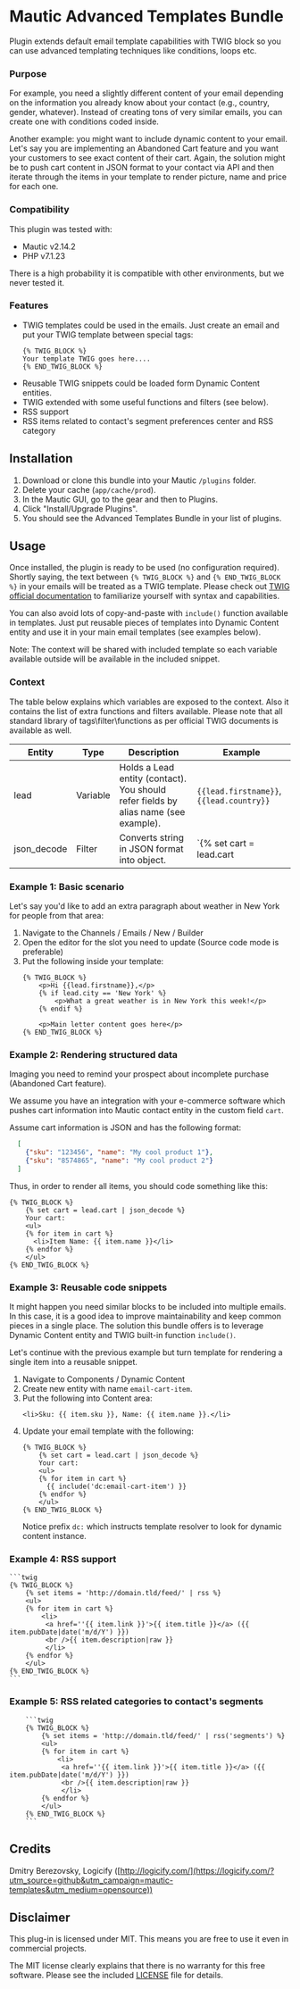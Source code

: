 # Mautic Advanced Templates Bundle

Plugin extends default email template capabilities with TWIG block so you can use advanced templating techniques like conditions, loops etc.

### Purpose

For example, you need a slightly different content of your email depending on the information you already know about your contact (e.g., country, gender, whatever). Instead of creating tons of very similar emails, you can create one with conditions coded inside.

Another example: you might want to include dynamic content to your email. Let's say you are implementing an Abandoned Cart feature and you want your customers to see exact content of their cart. Again, the solution might be to push cart content in JSON format to your contact via API and then iterate through the items in your template to render picture, name and price for each one.

### Compatibility

This plugin was tested with:

* Mautic v2.14.2
* PHP v7.1.23

There is a high probability it is compatible with other environments, but we never tested it.

### Features

* TWIG templates could be used in the emails. Just create an email and put your TWIG template between special tags:
    ```twig
    {% TWIG_BLOCK %} 
    Your template TWIG goes here....                                        
    {% END_TWIG_BLOCK %}
    ```
* Reusable TWIG snippets could be loaded form Dynamic Content entities.
* TWIG extended with some useful functions and filters (see below).
* RSS support
* RSS items related to contact's segment preferences center and RSS category    

## Installation

1. Download or clone this bundle into your Mautic `/plugins` folder.
2. Delete your cache (`app/cache/prod`).
3. In the Mautic GUI, go to the gear and then to Plugins.
4. Click "Install/Upgrade Plugins".
5. You should see the Advanced Templates Bundle in your list of plugins.


## Usage

Once installed, the plugin is ready to be used (no configuration required).
Shortly saying, the text between `{% TWIG_BLOCK %}` and `{% END_TWIG_BLOCK %}` in your emails will be treated as a TWIG template. Please check out [TWIG official documentation](https://twig.symfony.com/doc/2.x/templates.html) to familiarize yourself with syntax and capabilities.

You can also avoid lots of copy-and-paste with `include()` function available in templates. Just put reusable pieces of templates into Dynamic Content entity and use it in your main email templates (see examples below). 

Note: The context will be shared with included template so each variable available outside will be available in the included snippet.   

### Context

The table below explains which variables are exposed to the context. Also it contains the list of extra functions and filters available. Please note that all standard library of tags\filter\functions as per official TWIG documents is available as well.

| Entity      | Type     | Description                              | Example                                  |
| ----------- | -------- | ---------------------------------------- | ---------------------------------------- |
| lead        | Variable | Holds a Lead entity (contact). You should refer fields by alias name (see example). | `{{lead.firstname}}`, `{{lead.country}}` |
| json_decode | Filter   | Converts string in JSON format into object. | `{% set cart = lead.cart | json_decode %}` In this sample we declare variable `cart` which will hold deserialized cart. |


### Example 1: Basic scenario

Let's say you'd like to add an extra paragraph about weather in New York for people from that area:  

1. Navigate to the Channels / Emails / New / Builder
2. Open the editor for the slot you need to update (Source code mode is preferable)
3. Put the following inside your template:
    ```twig
    {% TWIG_BLOCK %} 
        <p>Hi {{lead.firstname}},</p>
        {% if lead.city == 'New York' %}
            <p>What a great weather is in New York this week!</p>
        {% endif %}
        
        <p>Main letter content goes here</p>         
    {% END_TWIG_BLOCK %}
    ```

### Example 2: Rendering structured data

Imaging you need to remind your prospect about incomplete purchase (Abandoned Cart feature).

We assume you have an integration with your e-commerce software which pushes cart information into Mautic contact entity in the custom field `cart`. 

Assume cart information is JSON and has the following format:

```json
  [
    {"sku": "123456", "name": "My cool product 1"},
    {"sku": "8574865", "name": "My cool product 2"}
  ]
```

Thus, in order to render all items, you should code something like this: 

```twig
{% TWIG_BLOCK %} 
    {% set cart = lead.cart | json_decode %}     
    Your cart:
    <ul> 
    {% for item in cart %}
      <li>Item Name: {{ item.name }}</li>
    {% endfor %}
    </ul>             
{% END_TWIG_BLOCK %}
```

### Example 3: Reusable code snippets

It might happen you need similar blocks to be included into multiple emails. In this case, it is a good idea to improve maintainability and keep common pieces in a single place. The solution this bundle offers is to leverage Dynamic Content entity and TWIG built-in function `include()`. 

Let's continue with the previous example but turn template for rendering a single item into a reusable snippet.

1. Navigate to Components / Dynamic Content
1. Create new entity with name `email-cart-item`.
1. Put the following into Content area:
    ```twig
    <li>Sku: {{ item.sku }}, Name: {{ item.name }}.</li>
    ```
1. Update your email template with the following:
    ```twig
    {% TWIG_BLOCK %} 
        {% set cart = lead.cart | json_decode %}     
        Your cart:
        <ul> 
        {% for item in cart %}
          {{ include('dc:email-cart-item') }}
        {% endfor %}
        </ul>             
    {% END_TWIG_BLOCK %}
    ```
    Notice prefix `dc:` which instructs template resolver to look for dynamic content instance.
    
### Example 4: RSS support
    
    
    ```twig
    {% TWIG_BLOCK %} 
        {% set items = 'http://domain.tld/feed/' | rss %}     
        <ul> 
        {% for item in cart %}
            <li>
             <a href=''{{ item.link }}'>{{ item.title }}</a> ({{ item.pubDate|date('m/d/Y') }})
             <br />{{ item.description|raw }}
             </li>
        {% endfor %}
        </ul>             
    {% END_TWIG_BLOCK %}
    ```
        
    
 ### Example 5: RSS related categories to contact's segments
        
        ```twig
        {% TWIG_BLOCK %} 
            {% set items = 'http://domain.tld/feed/' | rss('segments') %}     
            <ul> 
            {% for item in cart %}
                <li>
                 <a href=''{{ item.link }}'>{{ item.title }}</a> ({{ item.pubDate|date('m/d/Y') }})
                 <br />{{ item.description|raw }}
                 </li>
            {% endfor %}
            </ul>             
        {% END_TWIG_BLOCK %}
        ```

## Credits

Dmitry Berezovsky, Logicify ([http://logicify.com/](https://logicify.com/?utm_source=github&utm_campaign=mautic-templates&utm_medium=opensource))

## Disclaimer

This plug-in is licensed under MIT. This means you are free to use it even in commercial projects.

The MIT license clearly explains that there is no warranty for this free software. 
Please see the included [LICENSE](LICENSE) file for details.
